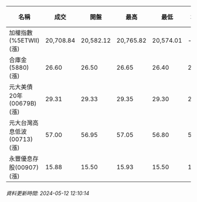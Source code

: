 | 名稱 | 成交 | 開盤 | 最高 | 最低 | 均價 | 成交金額(億) | 昨收 | 漲跌幅 | 漲跌 | 總量 | 昨量 | 振幅 |
| -------- | -------- | -------- | -------- |-------- | -------- | -------- |-------- |-------- |-------- | -------- | -------- |-------- |
|加權指數(%5ETWII) (漲)|20,708.84|20,582.12|20,765.82|20,574.01|-|4,352.79|20,560.77|0.72%|148.07|9,421,642|0|0.93%|
|合庫金(5880) (漲)|26.60|26.50|26.65|26.40|26.56|2.23|26.30|1.14%|0.30|8,391|8,555|0.95%|
|元大美債20年(00679B) (漲)|29.31|29.33|29.35|29.30|29.32|9.49|29.11|0.69%|0.20|32,353|45,908|0.17%|
|元大台灣高息低波(00713) (漲)|57.00|56.95|57.05|56.80|56.90|2.26|56.85|0.26%|0.15|3,968|4,233|0.44%|
|永豐優息存股(00907) (漲)|15.88|15.50|15.93|15.50|15.80|0.966|15.42|2.98%|0.46|6,111|2,964|2.79%|
###### 資料更新時間: 2024-05-12 12:10:14